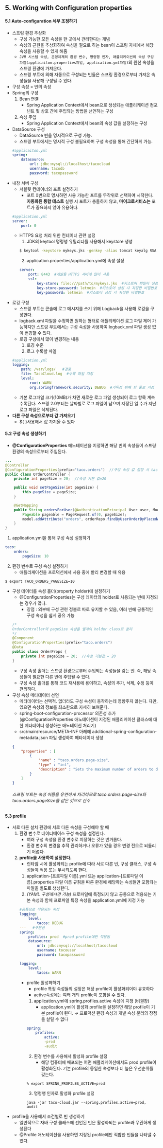 ## 5. Working with Configuration properties

#### 5.1 Auto-configuration 세부 조정하기
- 스프링 환경 추상화
    - 구성 가능한 모든 속성을 한 곳에서 관리한다는 개념
    - 속성의 근원을 추상화하여 속성을 필요로 하는 bean이 스프링 자체에서 해당 속성을 사용할 수 있게 해줌
    - `JVM 시스템 속성, 운영체제의 환경 변수, 명령행 인자, 애플리케이션의 속성 구성 파일(applicaiton.properties파일, application.yml파일)`의 원천 속성을 스프링 환경에 가져온다.
    - 스프링 부트에 의해 자동으로 구성되는 빈들은 스프링 환경으로부터 가져온 속성들을 사용해 구성될 수 있다.
- 구성 속성 = 빈의 속성
- Spring의 구성
    1. Bean 연결
        - Spring Application Context에서 bean으로 생성되는 애플리케이션 컴포넌트 및 상호 간에 주입되는 방법을 선언하는 구성
    2. 속성 주입
        - Spring Application Context에서 bean의 속성 값을 설정하는 구성
- DataSource 구성
    - DataSource 빈을 명시적으로 구성 가능.
    - 스프링 부트에서는 명시적 구성 불필요하며 구성 속성을 통해 간단하게 가능.
    ```yml
    #applicaiton.yml
    spring:
        datasource:
            url: jdbc:mysql://localhost/tacocloud
            username: tacodb
            password: tacopassword
    ```
- 내장 서버 구성
    - 서블릿 컨테이너의 포트 설정하기
        - 포트 0번으로 명시하면 사용 가능한 포트를 무작위로 선택하여 시작한다. __자동화된 통합 테스트__ 실행 시 포트가 충돌하지 않고, __마이크로서비스는__ 포트가 중요하지 않아 유용하다.
    ```yml
    #application.yml
    server:
        port: 0 
    ```
    - HTTPS 요청 처리 위한 컨테이너 관련 설정
        1. JDK의 keytool 명령행 유틸리티를 사용해서 keystore 생성
        ```cmd
        $ keytool -keystore mykeys.jks -genkey -alias tomcat keyalg RSA
        ```
        2. application.properties/application.yml에 속성 설정
        ```yml
        server:
            port: 8443  #개발용 HTTPS 서버에 많이 사용
            ssl: 
                key-store: file:///path/to/mykeys.jks  #키스토어 파일이 생성된 경로. 애플리케이션의 JAR 파일에 키스토어 파일 넣는 경우 classpath:를 URL로 지정
                key-store-password: letmein  #키스토어 생성 시 지정한 비밀번호
                key-password: letmein  #키스토어 생성 시 지정한 비밀번호
        ```
- 로깅 구성
    - 스프링 부트는 콘솔에 로그 메시지를 쓰기 위해 Logback을 사용해 로깅을 구성한다. 
    - logback.xml 파일을 수정하면 원하는 형태로 애플리케이션 로그 파일 제어 가능하지만 스프링 부트에서는 구성 속성을 사용하여 logback.xml 파일 생성 없이 변경할 수 있다.
    - 로깅 구성에서 많이 변경하는 내용
        1. 로깅 수준
        2. 로그 수록할 파일
    ```yml
    #application.yml
    logging:
        path: /var/logs/   #경로
        file: TacoCloud.log  #수록 파일 지정
        level:
            root: WARN
            org.springframework.security: DEBUG  #가독성 위해 한 줄로 지정
    ```
    - 기본 로그파일 크기(10MB)가 차면 새로운 로그 파일 생성되어 로그 항목 계속 수록된다. 스프링 2.0부터는 날짜별로 로그 파일이 남으며 지정된 일 수가 지난 로그 파일은 삭제된다.
- __다른 구성 속성으로부터 값 가져오기__
    - ${  }사용해서 값 가져올 수 있다

#### 5.2 구성 속성 생성하기
- __@ConfigurationProperties__ 애노테이션을 지정하면 해당 빈의 속성들이 스프링 환경의 속성으로부터 주입된다.
```java
...
@Controller
@ConfigurationProperties(prefix="taco.orders")  //구성 속성 값 설정 시 taco.orders.pageSize라는 이름 사용
public class OrderController {
    private int pageSize = 20;  //속성 기본 값=20

    public void setPageSize(int pageSize) {
        this.pageSize = pageSize;
    }

    @GetMapping
    public String ordersForUser(@AuthenticationPrincipal User user, Model model) {
        Pageable pageable = PageRequest.of(0, pageSize);
        model.addAttribute("orders", orderRepo.findByUserOrderByPlacedAtDesc(user, pageable));
    }
}
```
1. application.yml을 통해 구성 속성 설정하기
```yml
taco:
    orders:
        pageSize: 10
```
2. 환경 변수로 구성 속성 설정하기
    - 애플리케이션을 프로덕션에서 사용 중에 빨리 변경할 때 유용
```
$ export TACO_ORDERS_PAGESIZE=10
```
- 구성 데이터를 속성 홀더(property holder)에 설정하기
    - @ConfigurationProperties는 구성 데이터의 holder로 사용되는 빈에 지정되는 경우가 많다.
        - 장점 : 외부에 구성 관련 정볼르 따로 유지할 수 있음, 여러 빈에 공통적인 구성 속성을 쉽게 공유 가능
    ```java
    /*
    OrderController의 pageSize 속성을 별개의 holder class로 분리
    */
    @Component
    @ConfigurationProperties(prefix="taco.orders")
    @Data
    public class OrderProps {
        private int pageSize = 20;  //속성 기본값 = 20
    }
    ```
    - 구성 속성 홀더는 스프링 환경으로부터 주입되는 속성들을 갖는 빈. 즉, 해당 속성들이 필요한 다른 빈에 주입될 수 있다. 
    - 구성 속성 홀더를 통해 코드 재사용에 용이하고, 속성의 추가, 삭제, 수정 등이 편리하다.
- 구성 속성 메타데이터 선언
    - 메타데이터는 선택적. 없더라도 구성 속성이 동작하는데 영향주지 않는다. 다만, 있으면 속성의 정보를 최소한으로 자세히 보여준다. 
    - spring-boot-configuration-processor 의존성 추가(@ConfigurationProperties 애노테이션이 지정된 애플리케이션 클래스에 대한 메타데이터 생성하는 애노테이션 처리기)
    - src/main/resource/META-INF 아래에 additional-spring-configuration-metadata.json 파일 생성하여 메타데이터 생성
    ```json
    {
        "properties" : [
            {
                "name" : "taco.orders.page-size",
                "type" : "int",
                "description" : "Sets the maximum number of orders to display in a list."
            }
        ]
    }
    ```
    ###### _스프링 부트는 속성 이름을 유연하게 처리하므로 taco.orders.page-size와 taco.orders.pageSize를 같은 것으로 간주_

#### 5.3 profile
- 서로 다른 설치 환경에 서로 다른 속성을 구성해야 할 때
    1. 환경 변수로 데이터베이스 구성 속성을 설정한다.
        - 여러 구성 속성을 환경 변수로 지정하는 것은 번거롭다.
        - 환경 변수의 변경을 추적 관리하거나 오류가 있을 경우 변경 전으로 되돌리기 어렵다.
    2. __profile을 사용하여 설정한다.__
        - 런타임 시에 활성화되는 profile에 따라 서로 다른 빈, 구성 클래스, 구성 속성들이 적용 또는 무시되도록 한다.
        1. application-[프로파일 이름].yml 또는 application-[프로파일 이름].properties 파일 이름 규칡을 따른 환경에 해당하는 속성들만 포함되는 파일을 별도로 생성한다.
        2. _(YAML 구성에서만 가능)_ 프로파일에 특정되지 않고 공통으로 적용되는 기본 속성과 함께 프로파일 특정 속성을 application.yml에 지정 가능
        ```yml
        #공통으로 적용되는 속성
        logging:
            level:
                tacos: DEBUG
        ---   #구분선
        spring:
            profiles: prod  #prod profile에만 적용됨
            datasource: 
                url: jdbc:mysql://localhost/tacocloud
                username: tocouser
                password: tacopassword

        logging:
            level:
                tacos: WARN
        ```
        - profile 활성화하기
            - profile 특정 속성들의 설정은 해당 profile이 활성화되어야 유효하다
            - active속성에는 여러 개의 profile이 포함될 수 있다.
            1. application.yml에 spring.profiles.active 속성에 지정 (비권장)
                - application.yml에 활성화 profile을 설정하면 해당 profile이 기본 profile이 된다. → 프로덕션 환경 속성과 개발 속성 분리의 장점을 살릴 수 없다
            ```yml
            spring:
                profiles:
                    active:
                    -prod
                    -audit
            ```
            2. 환경 변수를 사용해서 활성화 profile 설정
                - 해당 컴퓨터에 배포되는 어떤 애플리케이션에서도 prod profile이 활성화된다. 기본 profile의 동일한 속성보다 더 높은 우선순위를 갖는다.
            ```
            % export SPRING_PROFILES_ACTIVE=prod
            ```
            3. 명령행 인자로 활성화 profile 설정
            ```
            java -jar taco-cloud.jar --spring.profiles.active=prod, audit
            ```
- profile을 사용해서 조건별로 빈 생성하기
    - 일반적으로 자바 구성 클래스에 선언된 빈은 활성화되는 profile과 무관하게 생성된다
    - @Profile 애노테이션을 사용하면 지정된 profile에만 적합한 빈들을 나타낼 수 있다.
